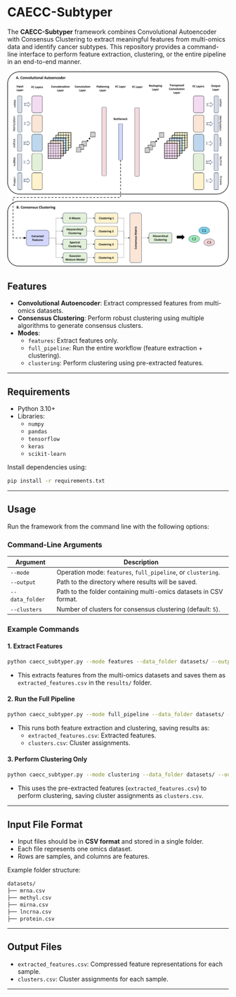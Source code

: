 # CAECC-Subtyper

The **CAECC-Subtyper** framework combines Convolutional Autoencoder with Consensus Clustering to extract meaningful features from multi-omics data and identify cancer subtypes. This repository provides a command-line interface to perform feature extraction, clustering, or the entire pipeline in an end-to-end manner.

<div align="center">
  <img src="assets/caecc-subtyper_diagram.png" alt="CAECC-Subtyper Framework Diagram" width="600"/>
</div>

## Features

- **Convolutional Autoencoder**: Extract compressed features from multi-omics datasets.
- **Consensus Clustering**: Perform robust clustering using multiple algorithms to generate consensus clusters.
- **Modes**:
  - `features`: Extract features only.
  - `full_pipeline`: Run the entire workflow (feature extraction + clustering).
  - `clustering`: Perform clustering using pre-extracted features.

---

## Requirements

- Python 3.10+
- Libraries:
  - `numpy`
  - `pandas`
  - `tensorflow`
  - `keras`
  - `scikit-learn`

Install dependencies using:
```bash
pip install -r requirements.txt
```

---

## Usage

Run the framework from the command line with the following options:

### Command-Line Arguments

| Argument           | Description                                                                |
|--------------------|----------------------------------------------------------------------------|
| `--mode`           | Operation mode: `features`, `full_pipeline`, or `clustering`.              |
| `--output`         | Path to the directory where results will be saved.                         |
| `--data_folder`    | Path to the folder containing multi-omics datasets in CSV format.          |
| `--clusters`       | Number of clusters for consensus clustering (default: `5`).                |


### Example Commands

#### 1. Extract Features
```bash
python caecc_subtyper.py --mode features --data_folder datasets/ --output results/
```
- This extracts features from the multi-omics datasets and saves them as `extracted_features.csv` in the `results/` folder.

#### 2. Run the Full Pipeline
```bash
python caecc_subtyper.py --mode full_pipeline --data_folder datasets/ --output results/ --clusters 5
```
- This runs both feature extraction and clustering, saving results as:
  - `extracted_features.csv`: Extracted features.
  - `clusters.csv`: Cluster assignments.

#### 3. Perform Clustering Only
```bash
python caecc_subtyper.py --mode clustering --data_folder datasets/ --output results/ --clusters 5
```
- This uses the pre-extracted features (`extracted_features.csv`) to perform clustering, saving cluster assignments as `clusters.csv`.

---

## Input File Format

- Input files should be in **CSV format** and stored in a single folder.
- Each file represents one omics dataset.
- Rows are samples, and columns are features.

Example folder structure:
```
datasets/
├── mrna.csv
├── methyl.csv
├── mirna.csv
├── lncrna.csv
├── protein.csv
```

---

## Output Files

- `extracted_features.csv`: Compressed feature representations for each sample.
- `clusters.csv`: Cluster assignments for each sample.

---
